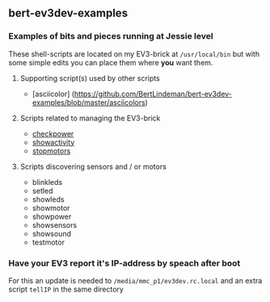 ## bert-ev3dev-examples
### Examples of bits and pieces running at Jessie level 

These shell-scripts are located on my EV3-brick at `/usr/local/bin`
but with some simple edits you can place them where **you** want them.

 1. Supporting script(s) used by other scripts
    * [asciicolor] (https://github.com/BertLindeman/bert-ev3dev-examples/blob/master/asciicolors)

 2. Scripts related to managing the EV3-brick
    * [checkpower](https://github.com/BertLindeman/bert-ev3dev-examples/blob/master/checkpower)
    * [showactivity](https://github.com/BertLindeman/bert-ev3dev-examples/blob/master/showactivity)
    * [stopmotors](https://github.com/BertLindeman/bert-ev3dev-examples/blob/master/stopmotors)

 3. Scripts discovering sensors and / or motors
    * blinkleds
    * setled
    * showleds
    * showmotor
    * showpower
    * showsensors
    * showsound
    * testmotor 

### Have your EV3 report it's IP-address by speach after boot
For this an update is needed to `/media/mmc_p1/ev3dev.rc.local` 
and an extra script `tellIP` in the same directory

